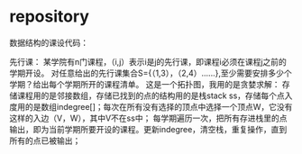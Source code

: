 # repository
数据结构的课设代码：

先行课：
    某学院有n门课程，（i,j）表示i是j的先行课，即课程i必须在课程j之前的学期开设。
    对任意给出的先行课集合S={（1,3），（2,4）......},至少需要安排多少个学期？给出每个学期所开的课程清单。
这是一个拓扑图，我用的是贪婪求解：
存储课程用的是邻接数组，存储已找到的点的结构用的是栈stack<int> ss，存储每个点入度用的是数组indegree[]；每次在所有没有选择的顶点中选择一个顶点W，它没有这样的入边（V，W），其中V不在ss中；
每学期遍历一次，把所有存进栈里的点输出，即为当前学期所要开设的课程。更新indegree，清空栈，重复操作，直到所有的点已被输出；



